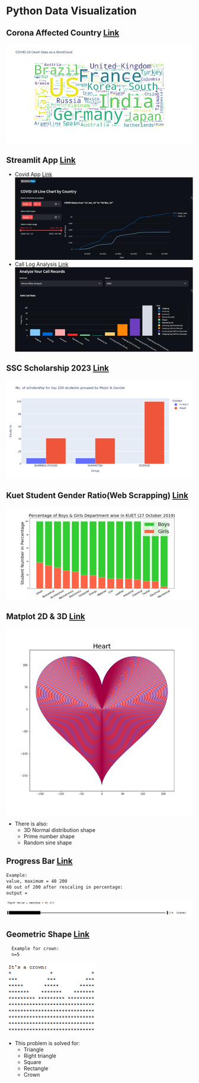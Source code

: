 # Python Data Visualization #
## **Corona Affected Country [Link](CoronaAffectedCountry)**
![Word Cloud](CoronaAffectedCountry/Plotly/images/COVID%20death%20casees%20as%20a%20WordCloud.png)
## Streamlit App [ Link ](Streamlit)
- Covid App [ Link ](Streamlit/covid/)
![Covid APP web Interface](Streamlit/covid/images/covid_line.png)
- Call Log Analysis [ Link ](Streamlit/Call%20Log%20Analysis/)
![Call Log Analysis web Interface](Streamlit/Call%20Log%20Analysis/Images/Person_Wise_Analysis.png)
## **SSC Scholarship 2023 [ Link ](SSCScholarship)**
![ Top 200 Students Stats ](SSCScholarship/images/top%20200.png)
## **Kuet Student Gender Ratio(Web Scrapping) [ Link ](Kuet%20Student%20Gender%20Ratio)**
![Gender ratio](Kuet%20Student%20Gender%20Ratio/Images/Percentage%20of%20Boys%20%26%20Girls%20Department%20wise%20in%20KUET%20(27%20October%202019).png)
  
## **Matplot 2D & 3D [ Link ](Matplot2D3D)**

  ![ Heart ](Matplot2D3D/images/Heart.png)
  * There is also:
      * 3D Normal distribution shape
      * Prime number shape
      * Random sine shape
## **Progress Bar [ Link ](ProgressBar)**
  ```
  Example:
  value, maximum = 40 200
  40 out of 200 after rescaling in percentage:
  output = 
  ```
  ![ Progress Bar ](ProgressBar/images/progress%20bar.png)

## **Geometric Shape [ Link ](GeometricShape)**
  ``` 
    Example for crown:
    n=5 
  ```
  ![A Crown](GeometricShape/images/Crown.png)
    
   * This problem is solved for:
      * Triangle
      * Right triangle
      * Square
      * Rectangle
      * Crown

